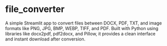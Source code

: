 # file_converter
A simple Streamlit app to convert files between DOCX, PDF, TXT, and image formats like PNG, JPG, BMP, WEBP, TIFF, and PDF. Built with Python using libraries like docx2pdf, pdf2docx, and Pillow, it provides a clean interface and instant download after conversion.
